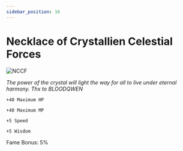 ```yaml
---
sidebar_position: 16
---
```


# Necklace of Crystallien Celestial Forces

![NCCF](http://i.imgur.com/S6JMLpv.png)

<i>The power of the crystal will light the way for all to live under eternal harmony. Thx to BLOODQWEN</i>

    +40 Maximum HP
    
    +40 Maximum MP
    
    +5 Speed
    
    +5 Wisdom
    
Fame Bonus: 5%
